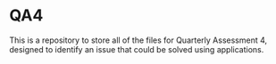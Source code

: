 # QA4
This is a repository to store all of the files for Quarterly Assessment 4, designed to identify an issue that could be solved using applications. 
